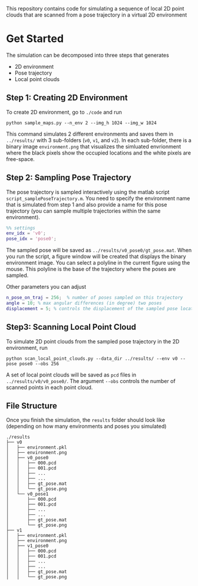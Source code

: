 This repository contains code for simulating a sequence of local 2D point clouds that are scanned from a pose trajectory in a virtual 2D environment

# Get Started
The simulation can be decomposed into three steps that generates
* 2D environment
* Pose trajectory
* Local point clouds

## Step 1: Creating 2D Environment
To create 2D environment, go to `./code` and run
```
python sample_maps.py --n_env 2 --img_h 1024 --img_w 1024
```
This command simulates 2 different environments and saves them in `../results/` with 3 sub-folders (`v0`, `v1`, and `v2`). In each sub-folder, there is a binary image `environment.png` that visualizes the simluated envrionment where the black pixels show the occupied locations and the white pixels are free-space.

## Step 2: Sampling Pose Trajectory
The pose trajectory is sampled interactively using the matlab script `script_samplePoseTrajectory.m`. You need to specify the environment name that is simulated from step 1 and also provide a name for this pose trajectory (you can sample multiple trajectories within the same environment). 
```matlab
%% settings
env_idx = 'v0';
pose_idx = 'pose0';
```
The sampled pose will be saved as `../results/v0_pose0/gt_pose.mat`. 
When you run the script, a figure window will be created that displays the binary environment image. You can select a polyline in the current figure using the mouse. This polyline is the base of the trajectory where the poses are sampled. 

Other parameters you can adjust
```matlab
n_pose_on_traj = 256;  % number of poses sampled on this trajectory
angle = 10; % max angular differences (in degree) two poses
displacement = 5; % controls the displacement of the sampled pose location from the polyline
```
## Step3: Scanning Local Point Cloud
To simulate 2D point clouds from the sampled pose trajectory in the 2D environment, run
```
python scan_local_point_clouds.py --data_dir ../results/ --env v0 --pose pose0 --obs 256
```
A set of local point clouds will be saved as `pcd` files in ```../results/v0/v0_pose0/```. The argument `--obs` controls the number of scanned points in each point cloud.

## File Structure
Once you finish the simulation, the `results` folder should look like (depending on how many environments and poses you simulated)
```
./results
├── v0
│   ├── environment.pkl
│   ├── environment.png
│   ├── v0_pose0
│   │   ├── 000.pcd
│   │   ├── 001.pcd
│   │   ├── ...
│   │   ├── ...
│   │   ├── gt_pose.mat
│   │   └── gt_pose.png
│   └── v0_pose1
│       ├── 000.pcd
│       ├── 001.pcd
│       ├── ...
│       ├── ...
│       ├── gt_pose.mat
│       └── gt_pose.png
├── v1
│   ├── environment.pkl
│   ├── environment.png
│   ├── v1_pose0
│   │   ├── 000.pcd
│   │   ├── 001.pcd
│   │   ├── ...
│   │   ├── ...
│   │   ├── gt_pose.mat
│   │   └── gt_pose.png
```
